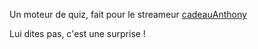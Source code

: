 Un moteur de quiz, fait pour le streameur [cadeauAnthony](https://www.twitch.tv/cadeauanthony)

Lui dites pas, c'est une surprise !
